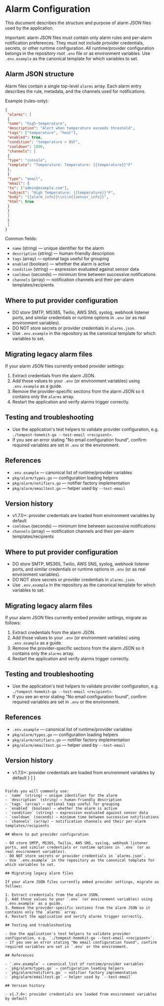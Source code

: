 # Alarm Configuration

This document describes the structure and purpose of alarm JSON files used by the application.

Important: alarm JSON files must contain only alarm rules and per-alarm notification preferences. They must not include provider credentials, secrets, or other runtime configuration. All runtime/provider configuration belongs in the repository root `.env` file or as environment variables. Use `.env.example` as the canonical template for which variables to set.

## Alarm JSON structure

Alarm files contain a single top-level `alarms` array. Each alarm entry describes the rule, metadata, and the channels used for notifications.

Example (rules-only):

```json
{
 "alarms": [
 {
 "name": "high-temperature",
 "description": "Alert when temperature exceeds threshold",
 "tags": ["temperature", "heat"],
 "enabled": true,
 "condition": "temperature > 85F",
 "cooldown": 1800,
 "channels": [
 {
 "type": "console",
 "template": "Temperature: Temperature: {{temperature}}°F"
 },
 {
 "type": "email",
 "email": {
 "to": ["admin@example.com"],
 "subject": "High Temperature: {{temperature}}°F",
 "body": "{{alarm_info}}\\n\\n{{sensor_info}}",
 "html": true
 }
 }
 ]
 }
 ]
}
```

Common fields:
- `name` (string) — unique identifier for the alarm
- `description` (string) — human-friendly description
- `tags` (array) — optional tags useful for grouping
- `enabled` (boolean) — whether the alarm is active
- `condition` (string) — expression evaluated against sensor data
- `cooldown` (seconds) — minimum time between successive notifications
- `channels` (array) — notification channels and their per-alarm templates/recipients

## Where to put provider configuration

- DO store SMTP, MS365, Twilio, AWS SNS, syslog, webhook listener ports, and similar credentials or runtime options in `.env` (or as real environment variables).
- DO NOT store secrets or provider credentials in `alarms.json`.
- Use `.env.example` in the repository as the canonical template for which variables to set.

## Migrating legacy alarm files

If your alarm JSON files currently embed provider settings:

1. Extract credentials from the alarm JSON.
2. Add those values to your `.env` (or environment variables) using `.env.example` as a guide.
3. Remove the provider-specific sections from the alarm JSON so it contains only the `alarms` array.
4. Restart the application and verify alarms trigger correctly.

## Testing and troubleshooting

- Use the application's test helpers to validate provider configuration, e.g. `./tempest-homekit-go --test-email <recipient>`.
- If you see an error stating "No email configuration found", confirm required variables are set in `.env` or the environment.

## References

- `.env.example` — canonical list of runtime/provider variables
- `pkg/alarm/types.go` — configuration loading helpers
- `pkg/alarm/notifiers.go` — notifier factory implementation
- `pkg/alarm/emailtest.go` — helper used by `--test-email`

## Version history

- v1.7.0+: provider credentials are loaded from environment variables by default
 - `cooldown` (seconds) — minimum time between successive notifications
 - `channels` (array) — notification channels and their per-alarm templates/recipients

 ## Where to put provider configuration

 - DO store SMTP, MS365, Twilio, AWS SNS, syslog, webhook listener ports, and similar credentials or runtime options in `.env` (or as real environment variables).
 - DO NOT store secrets or provider credentials in `alarms.json`.
 - Use `.env.example` in the repository as the canonical template for which variables to set.

 ## Migrating legacy alarm files

 If your alarm JSON files currently embed provider settings, migrate as follows:

 1. Extract credentials from the alarm JSON.
 2. Add those values to your `.env` (or environment variables) using `.env.example` as a guide.
 3. Remove the provider-specific sections from the alarm JSON so it contains only the `alarms` array.
 4. Restart the application and verify alarms trigger correctly.

 ## Testing and troubleshooting

 - Use the application's test helpers to validate provider configuration, e.g. `./tempest-homekit-go --test-email <recipient>`.
 - If you see an error stating "No email configuration found", confirm required variables are set in `.env` or the environment.

 ## References

 - `.env.example` — canonical list of runtime/provider variables
 - `pkg/alarm/types.go` — configuration loading helpers
 - `pkg/alarm/notifiers.go` — notifier factory implementation
 - `pkg/alarm/emailtest.go` — helper used by `--test-email`

 ## Version history

 - v1.7.0+: provider credentials are loaded from environment variables by default
 }
 ]
 }
 ```

 Fields you will commonly use:
 - `name` (string) — unique identifier for the alarm
 - `description` (string) — human-friendly description
 - `tags` (array) — optional tags useful for grouping
 - `enabled` (boolean) — whether the alarm is active
 - `condition` (string) — expression evaluated against sensor data
 - `cooldown` (seconds) — minimum time between successive notifications
 - `channels` (array) — notification channels and their per-alarm templates/recipients

 ## Where to put provider configuration

 - DO store SMTP, MS365, Twilio, AWS SNS, syslog, webhook listener ports, and similar credentials or runtime options in `.env` (or as real environment variables).
 - DO NOT store secrets or provider credentials in `alarms.json`.
 - Use `.env.example` in the repository as the canonical template for which variables to set.

 ## Migrating legacy alarm files

 If your alarm JSON files currently embed provider settings, migrate as follows:

 1. Extract credentials from the alarm JSON.
 2. Add those values to your `.env` (or environment variables) using `.env.example` as a guide.
 3. Remove the provider-specific sections from the alarm JSON so it contains only the `alarms` array.
 4. Restart the application and verify alarms trigger correctly.

 ## Testing and troubleshooting

 - Use the application's test helpers to validate provider configuration, e.g. `./tempest-homekit-go --test-email <recipient>`.
 - If you see an error stating "No email configuration found", confirm required variables are set in `.env` or the environment.

 ## References

 - `.env.example` — canonical list of runtime/provider variables
 - `pkg/alarm/types.go` — configuration loading helpers
 - `pkg/alarm/notifiers.go` — notifier factory implementation
 - `pkg/alarm/emailtest.go` — helper used by `--test-email`

 ## Version history

 - v1.7.0+: provider credentials are loaded from environment variables by default

